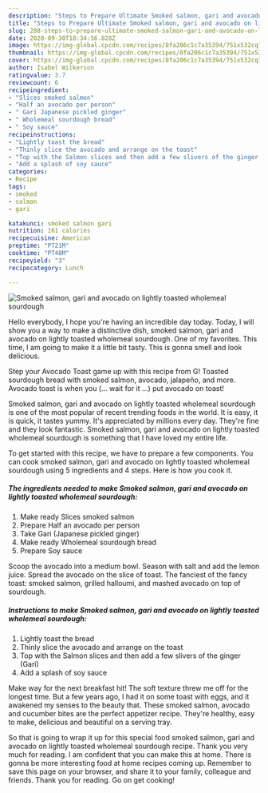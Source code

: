 ```yaml
---
description: "Steps to Prepare Ultimate Smoked salmon, gari and avocado on lightly toasted wholemeal sourdough"
title: "Steps to Prepare Ultimate Smoked salmon, gari and avocado on lightly toasted wholemeal sourdough"
slug: 288-steps-to-prepare-ultimate-smoked-salmon-gari-and-avocado-on-lightly-toasted-wholemeal-sourdough
date: 2020-09-30T18:34:56.828Z
image: https://img-global.cpcdn.com/recipes/8fa206c1c7a35394/751x532cq70/smoked-salmon-gari-and-avocado-on-lightly-toasted-wholemeal-sourdough-recipe-main-photo.jpg
thumbnail: https://img-global.cpcdn.com/recipes/8fa206c1c7a35394/751x532cq70/smoked-salmon-gari-and-avocado-on-lightly-toasted-wholemeal-sourdough-recipe-main-photo.jpg
cover: https://img-global.cpcdn.com/recipes/8fa206c1c7a35394/751x532cq70/smoked-salmon-gari-and-avocado-on-lightly-toasted-wholemeal-sourdough-recipe-main-photo.jpg
author: Isabel Wilkerson
ratingvalue: 3.7
reviewcount: 6
recipeingredient:
- "Slices smoked salmon"
- "Half an avocado per person"
- " Gari Japanese pickled ginger"
- " Wholemeal sourdough bread"
- " Soy sauce"
recipeinstructions:
- "Lightly toast the bread"
- "Thinly slice the avocado and arrange on the toast"
- "Top with the Salmon slices and then add a few slivers of the ginger (Gari)"
- "Add a splash of soy sauce"
categories:
- Recipe
tags:
- smoked
- salmon
- gari

katakunci: smoked salmon gari 
nutrition: 161 calories
recipecuisine: American
preptime: "PT21M"
cooktime: "PT48M"
recipeyield: "3"
recipecategory: Lunch

---
```



![Smoked salmon, gari and avocado on lightly toasted wholemeal sourdough](https://img-global.cpcdn.com/recipes/8fa206c1c7a35394/751x532cq70/smoked-salmon-gari-and-avocado-on-lightly-toasted-wholemeal-sourdough-recipe-main-photo.jpg)

Hello everybody, I hope you're having an incredible day today. Today, I will show you a way to make a distinctive dish, smoked salmon, gari and avocado on lightly toasted wholemeal sourdough. One of my favorites. This time, I am going to make it a little bit tasty. This is gonna smell and look delicious.

Step your Avocado Toast game up with this recipe from G! Toasted sourdough bread with smoked salmon, avocado, jalapeño, and more. Avocado toast is when you (… wait for it …) put avocado on toast!

Smoked salmon, gari and avocado on lightly toasted wholemeal sourdough is one of the most popular of recent trending foods in the world. It is easy, it is quick, it tastes yummy. It's appreciated by millions every day. They're fine and they look fantastic. Smoked salmon, gari and avocado on lightly toasted wholemeal sourdough is something that I have loved my entire life.


To get started with this recipe, we have to prepare a few components. You can cook smoked salmon, gari and avocado on lightly toasted wholemeal sourdough using 5 ingredients and 4 steps. Here is how you cook it.

<!--inarticleads1-->

##### The ingredients needed to make Smoked salmon, gari and avocado on lightly toasted wholemeal sourdough:

1. Make ready Slices smoked salmon
1. Prepare Half an avocado per person
1. Take  Gari (Japanese pickled ginger)
1. Make ready  Wholemeal sourdough bread
1. Prepare  Soy sauce


Scoop the avocado into a medium bowl. Season with salt and add the lemon juice. Spread the avocado on the slice of toast. The fanciest of the fancy toast: smoked salmon, grilled halloumi, and mashed avocado on top of sourdough. 

<!--inarticleads2-->

##### Instructions to make Smoked salmon, gari and avocado on lightly toasted wholemeal sourdough:

1. Lightly toast the bread
1. Thinly slice the avocado and arrange on the toast
1. Top with the Salmon slices and then add a few slivers of the ginger (Gari)
1. Add a splash of soy sauce


Make way for the next breakfast hit! The soft texture threw me off for the longest time. But a few years ago, I had it on some toast with eggs, and it awakened my senses to the beauty that. These smoked salmon, avocado and cucumber bites are the perfect appetizer recipe. They&#39;re healthy, easy to make, delicious and beautiful on a serving tray. 

So that is going to wrap it up for this special food smoked salmon, gari and avocado on lightly toasted wholemeal sourdough recipe. Thank you very much for reading. I am confident that you can make this at home. There is gonna be more interesting food at home recipes coming up. Remember to save this page on your browser, and share it to your family, colleague and friends. Thank you for reading. Go on get cooking!
